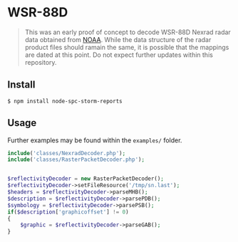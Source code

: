 # WSR-88D

> This was an early proof of concept to decode WSR-88D Nexrad radar data obtained from [NOAA](http://www.nws.noaa.gov/tg/radfiles.php).  While the data structure of the radar product files should ramain the same, it is possible that the mappings are dated at this point.  Do not expect further updates within this repository.


## Install

```
$ npm install node-spc-storm-reports
```


## Usage
Further examples may be found within the `examples/` folder.

```php
include('classes/NexradDecoder.php');
include('classes/RasterPacketDecoder.php');


$reflectivityDecoder = new RasterPacketDecoder();
$reflectivityDecoder->setFileResource('/tmp/sn.last');
$headers = $reflectivityDecoder->parseMHB();
$description = $reflectivityDecoder->parsePDB();
$symbology = $reflectivityDecoder->parsePSB();
if($description['graphicoffset'] != 0)
{
	$graphic = $reflectivityDecoder->parseGAB();
}
```
 